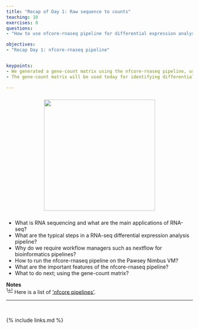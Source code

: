 ```yaml
---
title: "Recap of Day 1: Raw sequence to counts"
teaching: 10
exercises: 0
questions:
- "How to use nfcore-rnaseq pipeline for differential expression analysis?"

objectives:
- "Recap Day 1: nfcore-rnaseq pipeline"


keypoints:
- We generated a gene-count matrix using the nfcore-rnaseq pipeline, using a single command.
- The gene-count matrix will be used today for identifying differentially expressed genes.

---
```


<p align="center">
<img src="{{ page.root }}/fig/typical_and_nfcore_merged.png" style="margin:10px;height:300px"/>
</p>

- What is RNA sequencing and what are the main applications of RNA-seq?
- What are the typical steps in a RNA-seq differential expression analysis pipeline?
- Why do we require workflow managers such as nextflow for bioinformatics pipelines?
- How to run the nfcore-rnaseq pipeline on the Pawsey Nimbus VM?
- What are the important features of the nfcore-rnaseq pipeline?
- What to do next; using the gene-count matrix?




**Notes**   
<sup id="f1">1[↩](#a1)</sup> Here is a list of ['nfcore pipelines'](https://nf-co.re/pipelines/).

___
<br>



{% include links.md %}
